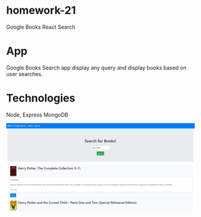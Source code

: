 # homework-21
Google Books React Search
# App
Google Books Search app display any query and display books based on user searches.

# Technologies
Node,
Express
MongoDB

<img src="client/public/img/book.png">
